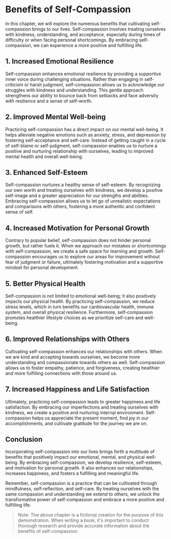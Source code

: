 Benefits of Self-Compassion
====================================

In this chapter, we will explore the numerous benefits that cultivating self-compassion brings to our lives. Self-compassion involves treating ourselves with kindness, understanding, and acceptance, especially during times of difficulty or when facing personal shortcomings. By embracing self-compassion, we can experience a more positive and fulfilling life.

**1. Increased Emotional Resilience**
-------------------------------------

Self-compassion enhances emotional resilience by providing a supportive inner voice during challenging situations. Rather than engaging in self-criticism or harsh judgment, self-compassion allows us to acknowledge our struggles with kindness and understanding. This gentle approach strengthens our ability to bounce back from setbacks and face adversity with resilience and a sense of self-worth.

**2. Improved Mental Well-being**
---------------------------------

Practicing self-compassion has a direct impact on our mental well-being. It helps alleviate negative emotions such as anxiety, stress, and depression by fostering self-acceptance and self-care. Instead of getting caught in a cycle of self-blame or self-judgment, self-compassion enables us to nurture a positive and nurturing relationship with ourselves, leading to improved mental health and overall well-being.

**3. Enhanced Self-Esteem**
---------------------------

Self-compassion nurtures a healthy sense of self-esteem. By recognizing our own worth and treating ourselves with kindness, we develop a positive self-image and a greater appreciation for our strengths and abilities. Embracing self-compassion allows us to let go of unrealistic expectations and comparisons with others, fostering a more authentic and confident sense of self.

**4. Increased Motivation for Personal Growth**
-----------------------------------------------

Contrary to popular belief, self-compassion does not hinder personal growth, but rather fuels it. When we approach our mistakes or shortcomings with self-compassion, we create a safe space for learning and growth. Self-compassion encourages us to explore our areas for improvement without fear of judgment or failure, ultimately fostering motivation and a supportive mindset for personal development.

**5. Better Physical Health**
-----------------------------

Self-compassion is not limited to emotional well-being; it also positively impacts our physical health. By practicing self-compassion, we reduce stress levels, which in turn benefits our cardiovascular health, immune system, and overall physical resilience. Furthermore, self-compassion promotes healthier lifestyle choices as we prioritize self-care and well-being.

**6. Improved Relationships with Others**
-----------------------------------------

Cultivating self-compassion enhances our relationships with others. When we are kind and accepting towards ourselves, we become more understanding and compassionate towards others as well. Self-compassion allows us to foster empathy, patience, and forgiveness, creating healthier and more fulfilling connections with those around us.

**7. Increased Happiness and Life Satisfaction**
------------------------------------------------

Ultimately, practicing self-compassion leads to greater happiness and life satisfaction. By embracing our imperfections and treating ourselves with kindness, we create a positive and nurturing internal environment. Self-compassion helps us appreciate the present moment, find joy in our accomplishments, and cultivate gratitude for the journey we are on.

**Conclusion**
--------------

Incorporating self-compassion into our lives brings forth a multitude of benefits that positively impact our emotional, mental, and physical well-being. By embracing self-compassion, we develop resilience, self-esteem, and motivation for personal growth. It also enhances our relationships, increases happiness, and fosters a fulfilling and meaningful life.

Remember, self-compassion is a practice that can be cultivated through mindfulness, self-reflection, and self-care. By treating ourselves with the same compassion and understanding we extend to others, we unlock the transformative power of self-compassion and embrace a more positive and fulfilling life.
> Note: The above chapter is a fictional creation for the purpose of this demonstration. When writing a book, it's important to conduct thorough research and provide accurate information about the benefits of self-compassion.
